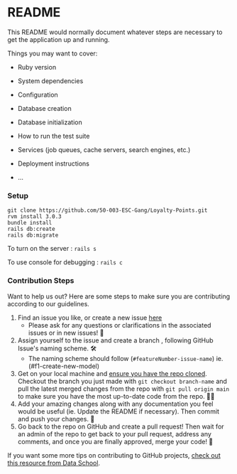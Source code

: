 # README

This README would normally document whatever steps are necessary to get the
application up and running.

Things you may want to cover:

* Ruby version

* System dependencies

* Configuration

* Database creation

* Database initialization

* How to run the test suite

* Services (job queues, cache servers, search engines, etc.)

* Deployment instructions

* ...

### Setup 
```
git clone https://github.com/50-003-ESC-Gang/Loyalty-Points.git
rvm install 3.0.3
bundle install
rails db:create
rails db:migrate
```

To turn on the server : `rails s`

To use console for debugging : `rails c`

### Contribution Steps

Want to help us out? Here are some steps to make sure you are contributing according to our guidelines.

1. Find an issue you like, or create a new issue [here](https://github.com/50-003-ESC-Gang/Loyalty-Points/issues)
    * Please ask for any questions or clarifications in the associated issues or in new issues! 🤔
2. Assign yourself to the issue and create a branch , following GitHub Issue's naming scheme. 🛠️
    * The naming scheme should follow (`#featureNumber-issue-name`) ie. (#f1-create-new-model)
3. Get on your local machine and [ensure you have the repo cloned](https://docs.github.com/en/repositories/creating-and-managing-repositories/cloning-a-repository). Checkout the branch you just made with `git checkout branch-name` and pull the latest merged changes from the repo with `git pull origin main` to make sure you have the most up-to-date code from the repo. 👩‍💻
4. Add your amazing changes along with any documentation you feel would be useful (ie. Update the README if necessary). Then commit and push your changes. 🌟
5. Go back to the repo on GitHub and create a pull request! Then wait for an admin of the repo to get back to your pull request, address any comments, and once you are finally approved, merge your code! 🎉

If you want some more tips on contributing to GitHub projects, [check out this resource from Data School](https://www.dataschool.io/how-to-contribute-on-github/).
